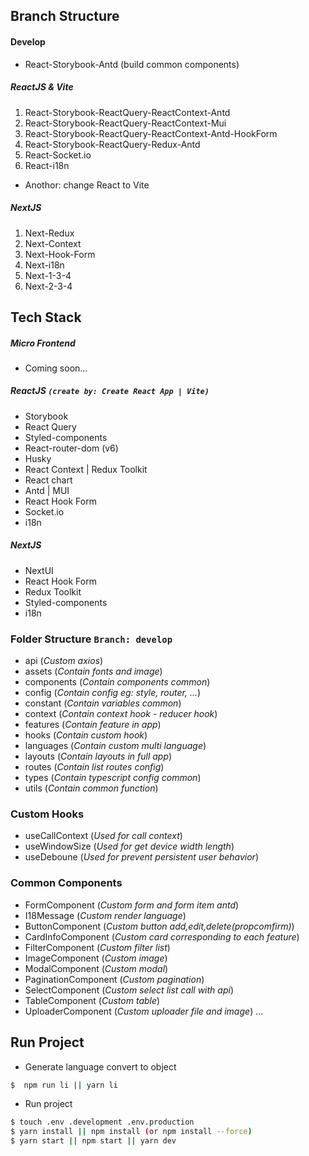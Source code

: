 


## Branch Structure

#### Develop
* React-Storybook-Antd (build common components)

##### ReactJS & Vite
1. React-Storybook-ReactQuery-ReactContext-Antd
2. React-Storybook-ReactQuery-ReactContext-Mui
3. React-Storybook-ReactQuery-ReactContext-Antd-HookForm
4. React-Storybook-ReactQuery-Redux-Antd
5. React-Socket.io
6. React-i18n

* Anothor: change React to Vite

##### NextJS
1. Next-Redux
2. Next-Context
3. Next-Hook-Form
4. Next-i18n
5. Next-1-3-4
6. Next-2-3-4
## Tech Stack
##### Micro Frontend
- Coming soon...


##### ReactJS `(create by: Create React App | Vite)`
- Storybook
- React Query
- Styled-components
- React-router-dom (v6)
- Husky
- React Context | Redux Toolkit
- React chart
- Antd | MUI
- React Hook Form
- Socket.io
- i18n

##### NextJS
- NextUI
- React Hook Form
- Redux Toolkit
- Styled-components
- i18n

### Folder Structure `Branch: develop`
- api (*Custom axios*)
- assets (*Contain fonts and image*)
- components (*Contain components common*)
- config (*Contain config eg: style, router, ...*)
- constant (*Contain variables common*)
- context (*Contain context hook - reducer hook*)
- features (*Contain feature in app*)
- hooks (*Contain custom hook*)
- languages (*Contain custom multi language*)
- layouts (*Contain layouts in full app*)
- routes (*Contain list routes config*)
- types (*Contain typescript config common*)
- utils (*Contain common function*)

### Custom Hooks
- useCallContext (*Used for call context*)
- useWindowSize (*Used for get device width length*)
- useDeboune (*Used for prevent persistent user behavior*)
### Common Components

- FormComponent (*Custom form and form item antd*)
- I18Message (*Custom render language*)
- ButtonComponent (*Custom button add,edit,delete(propcomfirm)*)
- CardInfoComponent (*Custom card corresponding to each feature*)
- FilterComponent (*Custom filter list*)
- ImageComponent (*Custom image*)
- ModalComponent (*Custom modal*)
- PaginationComponent (*Custom pagination*)
- SelectComponent (*Custom select list call with api*)
- TableComponent (*Custom table*)
- UploaderComponent (*Custom uploader file and image*)
...


## Run Project

* Generate language convert to object
```bash
$  npm run li || yarn li
```
* Run project
```bash
$ touch .env .development .env.production
$ yarn install || npm install (or npm install --force)
$ yarn start || npm start || yarn dev
```
